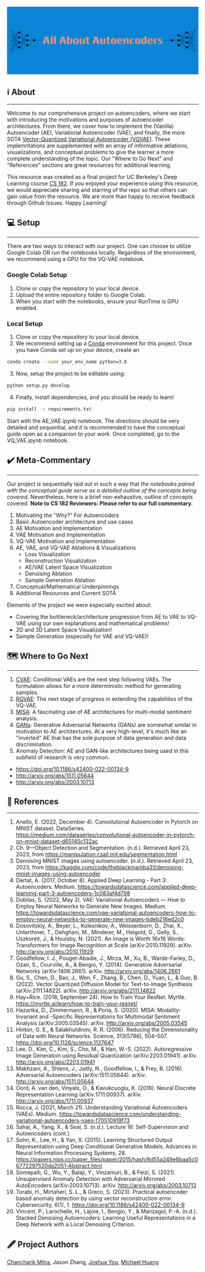 ![Banner](banner.png)

## ℹ️ About
---
Welcome to our comprehensive project on autoencoders, where we start with introducing the motivations and purposes of autoencoder architectures. From there, we cover how to implement the (Vanilla) Autoencoder (AE), Variational Autoencoder (VAE), and finally, the more SOTA [Vector-Quantized Variational Autoencoder (VQVAE)](https://arxiv.org/pdf/1711.00937.pdf). These implemntations are supplemented with an array of informative ablations, visualizations, and conceptual problems to give the learner a more complete understanding of the topic. Our "Where to Go Next" and "References" sections are great resources for additional learning. 

This resource was created as a final project for UC Berkeley's Deep Learning course [CS 182](https://inst.eecs.berkeley.edu/~cs182/). If you enjoyed your experience using this resource, we would appreciate sharing and starring of the repo so that others can gain value from the resource. We are more than happy to receive feedback through Github Issues. Happy Learning!

## 💻 Setup
---
There are two ways to interact with our project. One can choose to utilize Google Colab OR run the notebooks locally. Regardless of the environment, we recommend using a GPU for the VQ-VAE notebook.

### Google Colab Setup
1. Clone or copy the repository to your local device.
2. Upload the entire repository folder to Google Colab.
3. When you start with the notebooks, ensure your RunTime is GPU enabled.

### Local Setup

1. Clone or copy the repository to your local device.
2. We recommend setting up a [Conda](https://conda.io/projects/conda/en/latest/user-guide/install/index.html) environment for this project. Once you have Conda set up on your device, create an 
```bash
conda create --name your_env_name python=3.8
```
3. Now, setup the project to be editable using:
```bash
python setup.py develop
```
4. Finally, install dependencies, and you should be ready to learn!
```bash
pip install -r requirements.txt
```

Start with the AE_VAE.ipynb notebook. The directions should be very detailed and sequential, and it is recommended to have the conceptual guide open as a companion to your work. Once completed, go to the VQ_VAE.ipynb notebook.

## ✔️ Meta-Commentary
---
Our project is sequentially laid out in such a way that *the notebooks paired with the conceptual guide serve as a detailed outline of the concepts being covered*. Nevertheless, here is a brief non-exhaustive, outline of concepts covered. **Note to CS 182 Reviewers: Please refer to our full commentary.**

1. Motivating the "Why?" For Autoencoders
2. Basic Autoencoder architecture and use cases
3. AE Motivation and Implementation
4. VAE Motivation and Implementation
5. VQ-VAE Motivation and Implementation
6. AE, VAE, and VQ-VAE Ablations & Visualizations
    - Loss Visualization
    - Reconstruction Visualization
    - AE/VAE Latent Space Visualization
    - Denoising Ablation
    - Sample Generation Ablation
7. Conceptual/Mathematical Underpinnings
8. Additional Resources and Current SOTA

Elements of the project we were especially excited about:

* Covering the bottleneck/architecture progression from AE to VAE to VQ-VAE using our own explanations and mathematical problems!
* 2D and 3D Latent Space Visualization!
* Sample Generation (especially for VAE and VQ-VAE)!

## 🗺️ Where to Go Next
---
1.   [CVAE](https://papers.nips.cc/paper_files/paper/2015/hash/8d55a249e6baa5c06772297520da2051-Abstract.html): Conditional VAEs are the next step following VAEs. The formulation allows for a more deterministic method for generating samples.
2.   [RQVAE](http://arxiv.org/abs/2203.01941): The next stage of progress in extending the capabilities of the VQ-VAE.
3.   [MISA](http://arxiv.org/abs/2005.03545): A fascinating use of AE architectures for multi-modal sentiment analysis.
4.   [GANs](http://arxiv.org/abs/1406.2661): Generative Adversarial Networks (GANs) are somewhat similar in motivation to AE architectures. At a very high-level, it's much like an "inverted" AE that has the sole purpose of data generation and data discrimination.
5.   Anomaly Detection: AE and GAN-like architectures being used in this subfield of research is very common.
  - https://doi.org/10.1186/s42400-022-00134-9
  - http://arxiv.org/abs/1511.05644
  - http://arxiv.org/abs/2003.10713



## 📖 References
---
1. Anello, E. (2022, December 4). Convolutional Autoencoder in Pytorch on MNIST dataset. DataSeries. https://medium.com/dataseries/convolutional-autoencoder-in-pytorch-on-mnist-dataset-d65145c132ac
2. Ch. 9—Object Detection and Segmentation. (n.d.). Retrieved April 23, 2023, from https://manipulation.csail.mit.edu/segmentation.html
3. Denoising MNIST images using autoencoder. (n.d.). Retrieved April 23, 2023, from https://kaggle.com/code/theblackmamba31/denoising-mnist-images-using-autoencoder
4. Dertat, A. (2017, October 8). Applied Deep Learning - Part 3: Autoencoders. Medium. https://towardsdatascience.com/applied-deep-learning-part-3-autoencoders-1c083af4d798
5. Dobilas, S. (2022, May 2). VAE: Variational Autoencoders — How to Employ Neural Networks to Generate New Images. Medium. https://towardsdatascience.com/vae-variational-autoencoders-how-to-employ-neural-networks-to-generate-new-images-bdeb216ed2c0
6. Dosovitskiy, A., Beyer, L., Kolesnikov, A., Weissenborn, D., Zhai, X., Unterthiner, T., Dehghani, M., Minderer, M., Heigold, G., Gelly, S., Uszkoreit, J., & Houlsby, N. (2021). An Image is Worth 16x16 Words: Transformers for Image Recognition at Scale (arXiv:2010.11929). arXiv. http://arxiv.org/abs/2010.11929
7. Goodfellow, I. J., Pouget-Abadie, J., Mirza, M., Xu, B., Warde-Farley, D., Ozair, S., Courville, A., & Bengio, Y. (2014). Generative Adversarial Networks (arXiv:1406.2661). arXiv. http://arxiv.org/abs/1406.2661
8. Gu, S., Chen, D., Bao, J., Wen, F., Zhang, B., Chen, D., Yuan, L., & Guo, B. (2022). Vector Quantized Diffusion Model for Text-to-Image Synthesis (arXiv:2111.14822). arXiv. http://arxiv.org/abs/2111.14822
9. Hay+Rice. (2018, September 24). How to Train Your ResNet. Myrtle. https://myrtle.ai/learn/how-to-train-your-resnet/
10. Hazarika, D., Zimmermann, R., & Poria, S. (2020). MISA: Modality-Invariant and -Specific Representations for Multimodal Sentiment Analysis (arXiv:2005.03545). arXiv. http://arxiv.org/abs/2005.03545
11. Hinton, G. E., & Salakhutdinov, R. R. (2006). Reducing the Dimensionality of Data with Neural Networks. Science, 313(5786), 504–507. https://doi.org/10.1126/science.1127647
12. Lee, D., Kim, C., Kim, S., Cho, M., & Han, W.-S. (2022). Autoregressive Image Generation using Residual Quantization (arXiv:2203.01941). arXiv. http://arxiv.org/abs/2203.01941
13. Makhzani, A., Shlens, J., Jaitly, N., Goodfellow, I., & Frey, B. (2016). Adversarial Autoencoders (arXiv:1511.05644). arXiv. http://arxiv.org/abs/1511.05644
14. Oord, A. van den, Vinyals, O., & Kavukcuoglu, K. (2018). Neural Discrete Representation Learning (arXiv:1711.00937). arXiv. http://arxiv.org/abs/1711.00937
15. Rocca, J. (2021, March 21). Understanding Variational Autoencoders (VAEs). Medium. https://towardsdatascience.com/understanding-variational-autoencoders-vaes-f70510919f73
16. Sahai, A., Yang, X., & Seal, S. (n.d.). Lecture 16: Self-Supervision and Autoencoders (cont.).
17. Sohn, K., Lee, H., & Yan, X. (2015). Learning Structured Output Representation using Deep Conditional Generative Models. Advances in Neural Information Processing Systems, 28. https://papers.nips.cc/paper_files/paper/2015/hash/8d55a249e6baa5c06772297520da2051-Abstract.html
18. Somepalli, G., Wu, Y., Balaji, Y., Vinzamuri, B., & Feizi, S. (2021). Unsupervised Anomaly Detection with Adversarial Mirrored AutoEncoders (arXiv:2003.10713). arXiv. http://arxiv.org/abs/2003.10713
19. Torabi, H., Mirtaheri, S. L., & Greco, S. (2023). Practical autoencoder based anomaly detection by using vector reconstruction error. Cybersecurity, 6(1), 1. https://doi.org/10.1186/s42400-022-00134-9
20. Vincent, P., Larochelle, H., Lajoie, I., Bengio, Y., & Manzagol, P.-A. (n.d.). Stacked Denoising Autoencoders: Learning Useful Representations in a Deep Network with a Local Denoising Criterion.


## 🖋️ Project Authors

[Chancharik Mitra](https://www.linkedin.com/in/chancharik-m-151756178/), Jason Zhang, [Joshua You](https://www.linkedin.com/in/joshua-you-1ba9ab1b3/), [Michael Huang](https://www.linkedin.com/in/themichaelhuang/)
